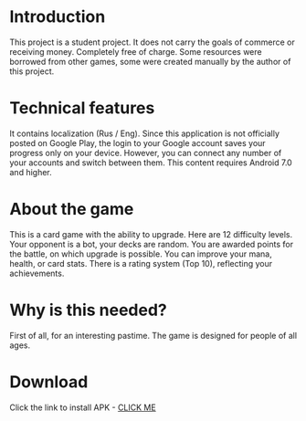 # Introduction

This project is a student project. It does not carry the goals of commerce or receiving money. Completely free of charge. Some resources were borrowed from other games, some were created manually by the author of this project.

# Technical features

It contains localization (Rus / Eng). Since this application is not officially posted on Google Play, the login to your Google account saves your progress only on your device. However, you can connect any number of your accounts and switch between them. This content requires Android 7.0 and higher.

# About the game

This is a card game with the ability to upgrade. Here are 12 difficulty levels. Your opponent is a bot, your decks are random. You are awarded points for the battle, on which upgrade is possible. You can improve your mana, health, or card stats. There is a rating system (Top 10), reflecting your achievements.

# Why is this needed?

First of all, for an interesting pastime. The game is designed for people of all ages.

# Download

Click the link to install APK - [CLICK ME](https://github.com/Paycel/AbodeOfLegends/raw/master/app-debug.apk)
